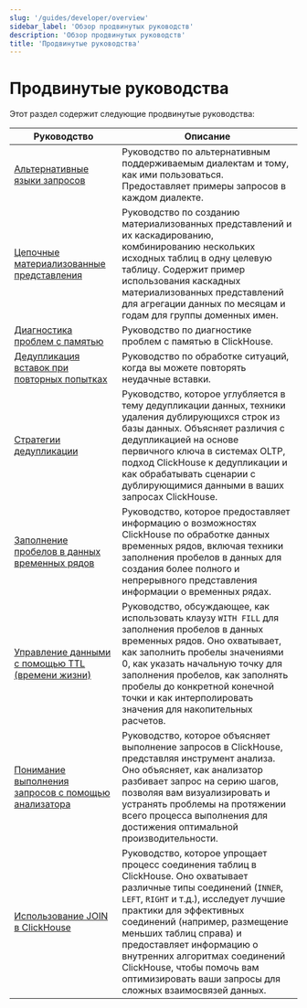 ```yaml
---
slug: '/guides/developer/overview'
sidebar_label: 'Обзор продвинутых руководств'
description: 'Обзор продвинутых руководств'
title: 'Продвинутые руководства'
---
```



# Продвинутые руководства

Этот раздел содержит следующие продвинутые руководства:

| Руководство                                                                                                         | Описание                                                                                                                                                                                                                                                                                                                                    |
|---------------------------------------------------------------------------------------------------------------------|------------------------------------------------------------------------------------------------------------------------------------------------------------------------------------------------------------------------------------------------------------------------------------------------------------------------------------------------|
| [Альтернативные языки запросов](../developer/alternative-query-languages)                                        | Руководство по альтернативным поддерживаемым диалектам и тому, как ими пользоваться. Предоставляет примеры запросов в каждом диалекте.                                                                                                                                                                                                       |
| [Цепочные материализованные представления](../developer/cascading-materialized-views)                           | Руководство по созданию материализованных представлений и их каскадированию, комбинированию нескольких исходных таблиц в одну целевую таблицу. Содержит пример использования каскадных материализованных представлений для агрегации данных по месяцам и годам для группы доменных имен.                                                      |
| [Диагностика проблем с памятью](../developer/debugging-memory-issues)                                           | Руководство по диагностике проблем с памятью в ClickHouse.                                                                                                                                                                                                                                                                                    |
| [Дедупликация вставок при повторных попытках](../developer/deduplicating-inserts-on-retries)                    | Руководство по обработке ситуаций, когда вы можете повторять неудачные вставки.                                                                                                                                                                                                                                                              |
| [Стратегии дедупликации](../developer/deduplication)                                                           | Руководство, которое углубляется в тему дедупликации данных, техники удаления дублирующихся строк из базы данных. Объясняет различия с дедупликацией на основе первичного ключа в системах OLTP, подход ClickHouse к дедупликации и как обрабатывать сценарии с дублирующимися данными в ваших запросах ClickHouse.                                   |
| [Заполнение пробелов в данных временных рядов](../developer/time-series-filling-gaps)                           | Руководство, которое предоставляет информацию о возможностях ClickHouse по обработке данных временных рядов, включая техники заполнения пробелов в данных для создания более полного и непрерывного представления информации о временных рядах.                                                                                               |
| [Управление данными с помощью TTL (времени жизни)](../developer/ttl)                                            | Руководство, обсуждающее, как использовать клаузу `WITH FILL` для заполнения пробелов в данных временных рядов. Оно охватывает, как заполнить пробелы значениями 0, как указать начальную точку для заполнения пробелов, как заполнять пробелы до конкретной конечной точки и как интерполировать значения для накопительных расчетов.                |
| [Понимание выполнения запросов с помощью анализатора](../developer/understanding-query-execution-with-the-analyzer) | Руководство, которое объясняет выполнение запросов в ClickHouse, представляя инструмент анализа. Оно объясняет, как анализатор разбивает запрос на серию шагов, позволяя вам визуализировать и устранять проблемы на протяжении всего процесса выполнения для достижения оптимальной производительности.                                              |
| [Использование JOIN в ClickHouse](../joining-tables)                                                             | Руководство, которое упрощает процесс соединения таблиц в ClickHouse. Оно охватывает различные типы соединений (`INNER`, `LEFT`, `RIGHT` и т.д.), исследует лучшие практики для эффективных соединений (например, размещение меньших таблиц справа) и предоставляет информацию о внутренних алгоритмах соединений ClickHouse, чтобы помочь вам оптимизировать ваши запросы для сложных взаимосвязей данных. |

